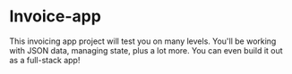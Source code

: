 # Invoice-app
This invoicing app project will test you on many levels. You'll be working with JSON data, managing state, plus a lot more. You can even build it out as a full-stack app!
